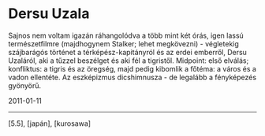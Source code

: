 # Dersu Uzala

Sajnos nem voltam igazán ráhangolódva a több mint két órás, igen lassú természetfilmre (majdhogynem Stalker; lehet megkövezni) - végletekig szájbarágós történet a térképész-kapitányról és az erdei emberről, Dersu Uzaláról, aki a tűzzel beszélget és aki fél a tigristől. Midpoint: első elválás; konfliktus: a tigris és az öregség, majd pedig kibomlik a főtéma: a város és a vadon ellentéte. Az eszképizmus dicshimnusza - de legalább a fényképezés gyönyörű.

2011-01-11 

----

[5.5], [japán], [kurosawa]